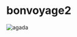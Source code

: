 # bonvoyage2

![agada](https://user-images.githubusercontent.com/97904370/149977413-63978f13-f14a-4ccc-92d2-37e48e2852ad.jpg)
